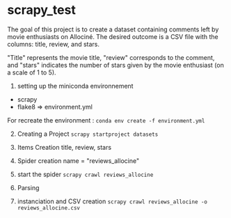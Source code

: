 # scrapy_test

The goal of this project is to create a dataset containing comments left by movie enthusiasts on Allociné. The desired outcome is a CSV file with the columns: title, review, and stars.

"Title" represents the movie title, "review" corresponds to the comment, and "stars" indicates the number of stars given by the movie enthusiast (on a scale of 1 to 5).

1. setting up the miniconda environnement
- scrapy
- flake8
=> environment.yml

For recreate the environment :
```conda env create -f environment.yml```

2. Creating a Project
```scrapy startproject datasets```

3. Items Creation
title, review, stars

4. Spider creation 
name = "reviews_allocine"

5. start the spider
```scrapy crawl reviews_allocine```

6. Parsing

7. instanciation and CSV creation
```scrapy crawl reviews_allocine -o reviews_allocine.csv```


